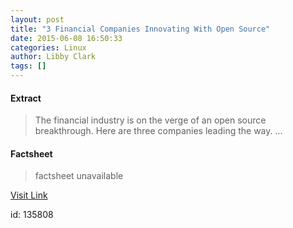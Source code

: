 ```yaml
---
layout: post
title: "3 Financial Companies Innovating With Open Source"
date: 2015-06-08 16:50:33
categories: Linux
author: Libby Clark
tags: []
---
```



#### Extract
>The financial industry is on the verge of an open source breakthrough. Here are three companies leading the way....

#### Factsheet
>factsheet unavailable

[Visit Link](https://www.linux.com/news/featured-blogs/200-libby-clark/833979-3-financial-companies-innovating-with-open-source/)

id:  135808


